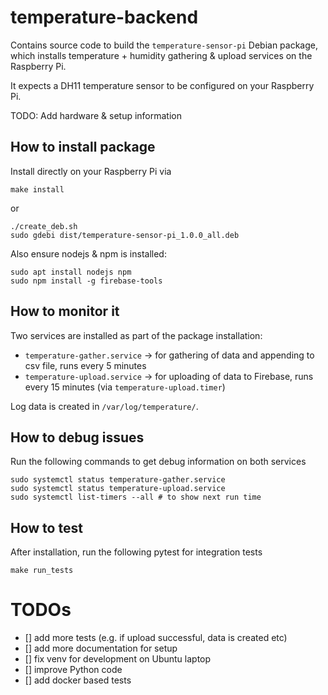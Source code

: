 # temperature-backend

Contains source code to build the `temperature-sensor-pi` Debian package, which installs temperature + humidity gathering & upload services
on the Raspberry Pi.

It expects a DH11 temperature sensor to be configured on your Raspberry Pi.

TODO: Add hardware & setup information

## How to install package

Install directly on your Raspberry Pi via

    make install

or

	./create_deb.sh
	sudo gdebi dist/temperature-sensor-pi_1.0.0_all.deb

Also ensure nodejs & npm is installed:

	sudo apt install nodejs npm
	sudo npm install -g firebase-tools

## How to monitor it

Two services are installed as part of the package installation:

* `temperature-gather.service` -> for gathering of data and appending to csv file, runs every 5 minutes
* `temperature-upload.service` -> for uploading of data to Firebase, runs every 15 minutes (via `temperature-upload.timer`)

Log data is created in `/var/log/temperature/`.

## How to debug issues

Run the following commands to get debug information on both services

	sudo systemctl status temperature-gather.service
	sudo systemctl status temperature-upload.service
	sudo systemctl list-timers --all # to show next run time

## How to test

After installation, run the following pytest for integration tests

    make run_tests

# TODOs

* [] add more tests (e.g. if upload successful, data is created etc)
* [] add more documentation for setup
* [] fix venv for development on Ubuntu laptop
* [] improve Python code
* [] add docker based tests